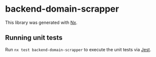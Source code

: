 # backend-domain-scrapper

This library was generated with [Nx](https://nx.dev).

## Running unit tests

Run `nx test backend-domain-scrapper` to execute the unit tests via [Jest](https://jestjs.io).

